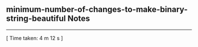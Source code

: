 <h2>minimum-number-of-changes-to-make-binary-string-beautiful Notes</h2><hr>[ Time taken: 4 m 12 s ]